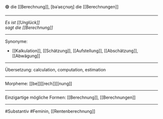 🟢 die [[Berechnung]], [bəˈʁɛçnʊŋ]
die [[Berechnungen]]


---
*Es ist [[Unglück]]*  
*sagt die [[Berechnung]]*  


---
Synonyme:
- [[Kalkulation]], [[Schätzung]], [[Aufstellung]], [[Abschätzung]], [[Abwägung]]

---
Übersetzung: calculation, computation, estimation

---
Morpheme:
[[be]][[rech]][[nung]]

---
Einzigartige mögliche Formen: [[Berechnung]], [[Berechnungen]]

---
#Substantiv #Feminin, [[Rentenberechnung]]